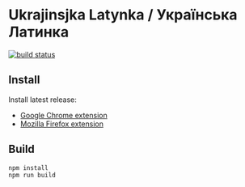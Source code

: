 
Ukrajinsjka Latynka / Українська Латинка
========================================

[![build status](https://travis-ci.org/paiv/latynka.svg?branch=ci)](https://travis-ci.org/paiv/latynka)


Install
-------

Install latest release:

* [Google Chrome extension](https://chrome.google.com/webstore/detail/joeekaccddgdgpdacldaoklcpefkjmck)
* [Mozilla Firefox extension](https://addons.mozilla.org/firefox/addon/849066)


Build
-----

```sh
npm install
npm run build
```
